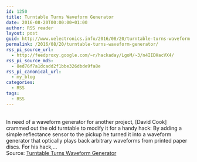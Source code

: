 ```yaml
---
id: 1250
title: Turntable Turns Waveform Generator
date: 2016-08-20T00:00:00+01:00
author: RSS reader
layout: post
guid: http://www.uelectronics.info/2016/08/20/turntable-turns-waveform-generator/
permalink: /2016/08/20/turntable-turns-waveform-generator/
rss_pi_source_url:
  - http://feedproxy.google.com/~r/hackaday/LgoM/~3/n4IIDHacVX4/
rss_pi_source_md5:
  - 8ed76f7a1dcadd2f1bbe326dbde9fa8e
rss_pi_canonical_url:
  - my_blog
categories:
  - RSS
tags:
  - RSS
---
```

&#013;  
In need of a waveform generator for another project, [David Cook] crammed out the old turntable to modify it for a handy hack: By adding a simple reflectance sensor to the pickup he turned it into a waveform generator that optically plays back arbitrary waveforms from printed paper discs. For his hack,…&#013;  
Source: <a href="http://feedproxy.google.com/~r/hackaday/LgoM/~3/n4IIDHacVX4/" target="_blank">Turntable Turns Waveform Generator</a>